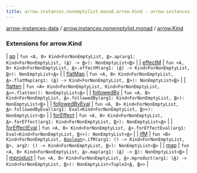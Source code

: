 ```yaml
---
title: arrow.instances.nonemptylist.monad.arrow.Kind - arrow-instances-data
---
```


[arrow-instances-data](../../index.html) / [arrow.instances.nonemptylist.monad](../index.html) / [arrow.Kind](./index.html)

### Extensions for arrow.Kind

| [ap](ap.html) | `fun <A, B> Kind<ForNonEmptyList, `[`A`](ap.html#A)`>.ap(arg1: Kind<ForNonEmptyList, (`[`A`](ap.html#A)`) -> `[`B`](ap.html#B)`>): NonEmptyList<`[`B`](ap.html#B)`>` |
| [effectM](effect-m.html) | `fun <A, B> Kind<ForNonEmptyList, `[`A`](effect-m.html#A)`>.effectM(arg1: (`[`A`](effect-m.html#A)`) -> Kind<ForNonEmptyList, `[`B`](effect-m.html#B)`>): NonEmptyList<`[`A`](effect-m.html#A)`>` |
| [flatMap](flat-map.html) | `fun <A, B> Kind<ForNonEmptyList, `[`A`](flat-map.html#A)`>.flatMap(arg1: (`[`A`](flat-map.html#A)`) -> Kind<ForNonEmptyList, `[`B`](flat-map.html#B)`>): NonEmptyList<`[`B`](flat-map.html#B)`>` |
| [flatten](flatten.html) | `fun <A> Kind<ForNonEmptyList, Kind<ForNonEmptyList, `[`A`](flatten.html#A)`>>.flatten(): NonEmptyList<`[`A`](flatten.html#A)`>` |
| [followedBy](followed-by.html) | `fun <A, B> Kind<ForNonEmptyList, `[`A`](followed-by.html#A)`>.followedBy(arg1: Kind<ForNonEmptyList, `[`B`](followed-by.html#B)`>): NonEmptyList<`[`B`](followed-by.html#B)`>` |
| [followedByEval](followed-by-eval.html) | `fun <A, B> Kind<ForNonEmptyList, `[`A`](followed-by-eval.html#A)`>.followedByEval(arg1: Eval<Kind<ForNonEmptyList, `[`B`](followed-by-eval.html#B)`>>): NonEmptyList<`[`B`](followed-by-eval.html#B)`>` |
| [forEffect](for-effect.html) | `fun <A, B> Kind<ForNonEmptyList, `[`A`](for-effect.html#A)`>.forEffect(arg1: Kind<ForNonEmptyList, `[`B`](for-effect.html#B)`>): NonEmptyList<`[`A`](for-effect.html#A)`>` |
| [forEffectEval](for-effect-eval.html) | `fun <A, B> Kind<ForNonEmptyList, `[`A`](for-effect-eval.html#A)`>.forEffectEval(arg1: Eval<Kind<ForNonEmptyList, `[`B`](for-effect-eval.html#B)`>>): NonEmptyList<`[`A`](for-effect-eval.html#A)`>` |
| [ifM](if-m.html) | `fun <B> Kind<ForNonEmptyList, `[`Boolean`](https://kotlinlang.org/api/latest/jvm/stdlib/kotlin/-boolean/index.html)`>.ifM(arg1: () -> Kind<ForNonEmptyList, `[`B`](if-m.html#B)`>, arg2: () -> Kind<ForNonEmptyList, `[`B`](if-m.html#B)`>): NonEmptyList<`[`B`](if-m.html#B)`>` |
| [map](map.html) | `fun <A, B> Kind<ForNonEmptyList, `[`A`](map.html#A)`>.map(arg1: (`[`A`](map.html#A)`) -> `[`B`](map.html#B)`): NonEmptyList<`[`B`](map.html#B)`>` |
| [mproduct](mproduct.html) | `fun <A, B> Kind<ForNonEmptyList, `[`A`](mproduct.html#A)`>.mproduct(arg1: (`[`A`](mproduct.html#A)`) -> Kind<ForNonEmptyList, `[`B`](mproduct.html#B)`>): NonEmptyList<Tuple2<`[`A`](mproduct.html#A)`, `[`B`](mproduct.html#B)`>>` |

